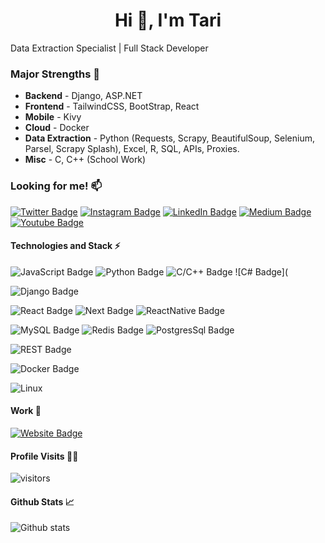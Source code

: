 <h1 align="center">Hi 👋, I'm Tari</h1>

Data Extraction Specialist | Full Stack Developer

### Major Strengths 💪

- <b>Backend</b> - Django, ASP.NET
- <b>Frontend</b> - TailwindCSS, BootStrap, React
- <b>Mobile</b> - Kivy
- <b>Cloud</b> - Docker
- <b>Data Extraction</b> - Python (Requests, Scrapy, BeautifulSoup, Selenium, Parsel, Scrapy Splash), Excel, R, SQL, APIs, Proxies.
- <b>Misc</b> - C, C++ (School Work)

  
### Looking for me! 📫

[![Twitter Badge](https://img.shields.io/badge/Twitter-1DA1F2?style=for-the-badge&logo=twitter&logoColor=white
)](https://x.com/tariyekorogha)
[![Instagram Badge](https://img.shields.io/badge/Instagram-E4405F?style=for-the-badge&logo=instagram&logoColor=white
)](https://www.instagram.com/atari.can/)
[![LinkedIn Badge](https://img.shields.io/badge/LinkedIn-0077B5?style=for-the-badge&logo=linkedin&logoColor=white
)](https://www.linkedin.com/in/tari-yekorogha/)
[![Medium Badge](https://img.shields.io/badge/Medium-12100E?style=for-the-badge&logo=medium&logoColor=white
)](https://medium.com/@tariyekorogha)
[![Youtube Badge](https://img.shields.io/badge/Youtube-FF0000?style=for-the-badge&logo=youtube&logoColor=white
)](https://www.youtube.com/@tariyekorogha4980)

#### Technologies and Stack ⚡️

![JavaScript Badge](https://img.shields.io/badge/JavaScript-F7DF1E?style=for-the-badge&logo=javascript&logoColor=black)
![Python Badge](https://img.shields.io/badge/Python-3776AB?style=for-the-badge&logo=python&logoColor=white)
![C/C++ Badge](https://img.shields.io/badge/C/C++-00599C?style=for-the-badge&logo=c%2B%2B&logoColor=white)
![C# Badge](


![Django Badge](https://img.shields.io/badge/Django-092E20?style=for-the-badge&logo=django&logoColor=white)

![React Badge](https://img.shields.io/badge/React-20232A?style=for-the-badge&logo=react&logoColor=61DAFB)
![Next Badge](https://img.shields.io/badge/Next-black?style=for-the-badge&logo=next.js&logoColor=white)
![ReactNative Badge](https://img.shields.io/badge/React_Native-20232A?style=for-the-badge&logo=react&logoColor=61DAFB)


![MySQL Badge](https://img.shields.io/badge/MySQL-00000F?style=for-the-badge&logo=mysql&logoColor=white)
![Redis Badge](https://img.shields.io/badge/Redis-DC382D?style=for-the-badge&logo=redis&logoColor=white)
![PostgresSql Badge](https://img.shields.io/badge/PostgresSql-336791?style=for-the-badge&logo=postgresql&logoColor=white)

![REST Badge](https://img.shields.io/badge/REST-02569B?style=for-the-badge&logo=swagger&logoColor=white)


![Docker Badge](https://img.shields.io/badge/Docker-2CA5E0?style=for-the-badge&logo=docker&logoColor=white)


![Linux](https://img.shields.io/badge/Linux-FCC624?style=for-the-badge&logo=linux&logoColor=black)



#### Work 💼

[![Website Badge](https://img.shields.io/badge/Portfolio_Website-232C2E?style=for-the-badge&logo=atandt&logoColor=white
)](https://upwork.com/freelancers/tariy)

#### Profile Visits 🕵️‍♂️

![visitors](https://komarev.com/ghpvc/?username=kingtroga&style=for-the-badge)

#### Github Stats 📈

![Github stats](https://github-readme-stats.vercel.app/api?username=kingtroga&count_private=true&theme=dark)
 
